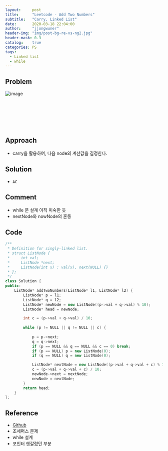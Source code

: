 ```yaml
---
layout:     post
title:      "Leetcode - Add Two Numbers"
subtitle:   "Carry, Linked List"
date:       2020-03-18 22:04:00
author:     "jjongwuner"
header-img: "img/post-bg-re-vs-ng2.jpg"
header-mask: 0.3
catalog:    true
categories: PS
tags:
  - Linked list
  - while
---
```


## Problem
![image](https://user-images.githubusercontent.com/16419202/76978978-b4e42a80-697a-11ea-8c98-a603566bb3d1.png)



<br><br><br><br><br>
## Approach
- carry을 활용하여, 다음 node의 계산값을 결정한다.

## Solution
- `AC`

## Comment
- while 문 설계 아직 미숙한 듯
- nextNode와 nowNode의 혼동

## Code
```cpp
/**
 * Definition for singly-linked list.
 * struct ListNode {
 *     int val;
 *     ListNode *next;
 *     ListNode(int x) : val(x), next(NULL) {}
 * };
 */
class Solution {
public:
    ListNode* addTwoNumbers(ListNode* l1, ListNode* l2) {
        ListNode* p = l1;
        ListNode* q = l2;
        ListNode* newNode = new ListNode((p->val + q->val) % 10);
        ListNode* head = newNode;

        int c = (p->val + q->val) / 10;
        
        while (p != NULL || q != NULL || c) {
            
            p = p->next;
            q = q->next;
            if (p == NULL && q == NULL && c == 0) break;
            if (p == NULL) p = new ListNode(0);
            if (q == NULL) q = new ListNode(0);

            ListNode* nextNode = new ListNode((p->val + q->val + c) % 10);
            c = (p->val + q->val + c) / 10;
            newNode->next = nextNode;
            newNode = nextNode;
        }
        return head;
    }
};
```

## Reference
- [Github](https://github.com/jongwuner/ps-study/blob/master/exercise/Leetcode/add-two-numbers.cpp)
- 조세퍼스 문제
- while 설계 
- 포인터 헷갈렸던 부분